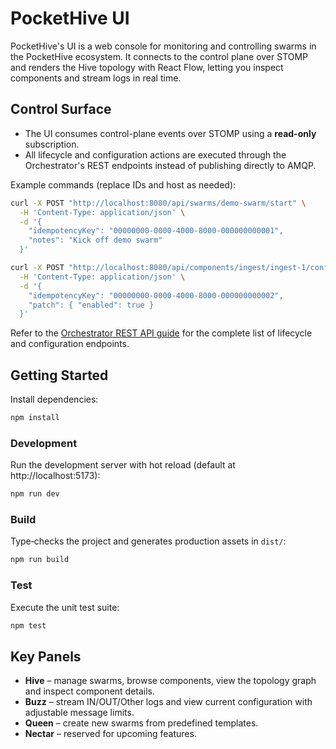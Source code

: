 # PocketHive UI

PocketHive's UI is a web console for monitoring and controlling swarms in the PocketHive ecosystem. It connects to the control plane over STOMP and renders the Hive topology with React Flow, letting you inspect components and stream logs in real time.

## Control Surface

- The UI consumes control-plane events over STOMP using a **read-only** subscription.
- All lifecycle and configuration actions are executed through the Orchestrator's REST endpoints instead of publishing directly to AMQP.

Example commands (replace IDs and host as needed):

```bash
curl -X POST "http://localhost:8080/api/swarms/demo-swarm/start" \
  -H 'Content-Type: application/json' \
  -d '{
    "idempotencyKey": "00000000-0000-4000-8000-000000000001",
    "notes": "Kick off demo swarm"
  }'

curl -X POST "http://localhost:8080/api/components/ingest/ingest-1/config" \
  -H 'Content-Type: application/json' \
  -d '{
    "idempotencyKey": "00000000-0000-4000-8000-000000000002",
    "patch": { "enabled": true }
  }'
```

Refer to the [Orchestrator REST API guide](../docs/ORCHESTRATOR-REST.md) for the complete list of lifecycle and configuration endpoints.

## Getting Started

Install dependencies:

```bash
npm install
```

### Development

Run the development server with hot reload (default at http://localhost:5173):

```bash
npm run dev
```

### Build

Type‑checks the project and generates production assets in `dist/`:

```bash
npm run build
```

### Test

Execute the unit test suite:

```bash
npm test
```

## Key Panels

- **Hive** – manage swarms, browse components, view the topology graph and inspect component details.
- **Buzz** – stream IN/OUT/Other logs and view current configuration with adjustable message limits.
- **Queen** – create new swarms from predefined templates.
- **Nectar** – reserved for upcoming features.

